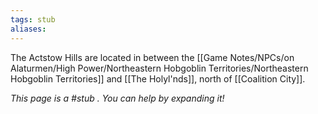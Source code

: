 ```yaml
---
tags: stub
aliases:
---
```


The Actstow Hills are located in between the [[Game Notes/NPCs/on Alaturmen/High Power/Northeastern Hobgoblin Territories/Northeastern Hobgoblin Territories]] and [[The Holyl'nds]], north of [[Coalition City]].

*This page is a #stub . You can help by expanding it!*